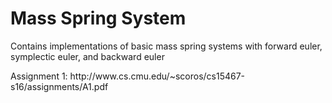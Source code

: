 <h1>Mass Spring System</h1>

<p>Contains implementations of basic mass spring systems with forward euler, symplectic euler, and backward euler</p>

<p>Assignment 1: http://www.cs.cmu.edu/~scoros/cs15467-s16/assignments/A1.pdf</p>
